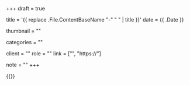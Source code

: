 +++
draft = true

title = '{{ replace .File.ContentBaseName "-" " " | title }}'
date = {{ .Date }}

thumbnail = ""

categories = ""

client = ""
role = ""
link = ["", "https://"]

note = ""
+++

{{<picture filename="" alt="">}}
